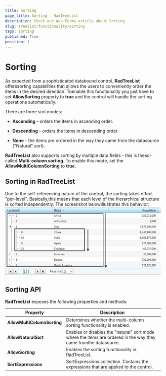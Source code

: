 ```yaml
---
title: Sorting
page_title: Sorting - RadTreeList
description: Check our Web Forms article about Sorting.
slug: treelist/functionality/sorting
tags: sorting
published: True
position: 1
---
```


# Sorting



As expected from a sophisticated databound control, **RadTreeList** offerssorting capabilities that allows the users to conveniently order the items in the desired direction. Toenable this functionality you just have to set **AllowSorting** property to **true** and the control will handle the sorting operations automatically.

There are three sort modes:

* **Ascending** - orders the items in ascending order.

* **Descending** - orders the items in descending order.

* **None** - the items are ordered in the way they came from the datasource ("Natural" sort).

**RadTreeList** also supports sorting by multiple data fields - this is theso-called **Multi-column sorting**. To enable this mode, set the **AllowMultiColumnSorting** to **true**.

## Sorting in RadTreeList

Due to the self-referencing nature of the control, the sorting takes effect "per-level". Basically,this means that each level of the hierarchical structure is sorted independently. The screenshot belowillustrates this behavior:![RadTreeList Sorting](images/treelist_sorting.jpg)

## Sorting API

**RadTreeList** exposes the following properties and methods:




| Property | Description |
| ------ | ------ |
| **AllowMultiColumnSorting** |Determines whether the multi-column sorting functionality is enabled.|
| **AllowNaturalSort** |Enables or disables the "natural" sort mode where the items are ordered in the way they came fromthe datasource.|
| **AllowSorting** |Enables the sorting functionality in RadTreeList.|
| **SortExpressions** |SortExpressions collection. Contains the expressions that are applied to the control.|
